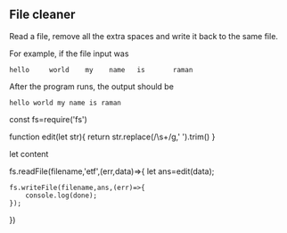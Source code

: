## File cleaner
Read a file, remove all the extra spaces and write it back to the same file.

For example, if the file input was
```
hello     world    my    name   is       raman
```

After the program runs, the output should be

```
hello world my name is raman
```

const fs=require('fs')

function edit(let str){
    return str.replace(/\s+/g,' ').trim()
}

let content

fs.readFile(filename,'etf',(err,data)=>{
    let ans=edit(data);

    fs.writeFile(filename,ans,(err)=>{
        console.log(done);
    });
})

